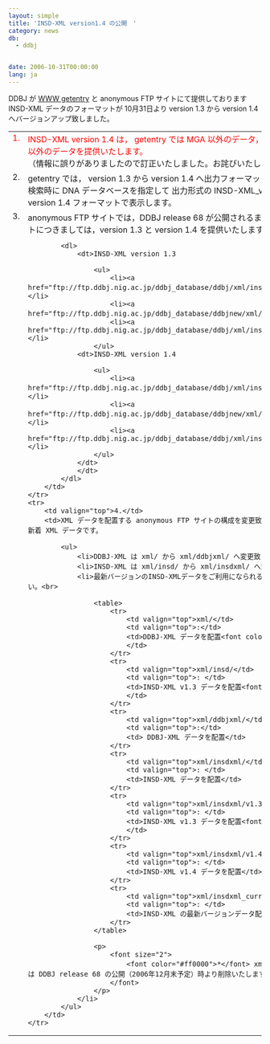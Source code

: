 ```yaml
---
layout: simple
title: 'INSD-XML version1.4 の公開　'
category: news
db:
  - ddbj


date: 2006-10-31T00:00:00
lang: ja
---
```


DDBJ が <a href="http://getentry.ddbj.nig.ac.jp/top-j.html" taret="_blank">WWW getentry</a> と anonymous FTP サイトにて提供しております INSD-XML データのフォーマットが 10月31日より version 1.3 から version 1.4 へバージョンアップ致しました。<br>

<table>
    <tr>
        <td valign="top">
            <font color="#ff0000">1.</font>
        </td>
        <td>
            <font color="#ff0000">INSD-XML version 1.4 は， getentry では MGA 以外のデータ，anonymous FTP サイトでは WGS， MGA 以外のデータを提供いたします。</font><br>（情報に誤りがありましたので訂正いたしました。お詫びいたします。(12/7)）
        </td>
    </tr>
    <tr>
        <td valign="top">2.</td>
        <td>getentry では， version 1.3 から version 1.4 へ出力フォーマットを変更致しました。<br>検索時に DNA データベースを指定して 出力形式の INSD-XML_v1_4 を選択すると，結果を INSD-XML version 1.4 フォーマットで表示します。</td>
    </tr>
    <tr>
        <td valign="top">3.</td>
        <td>anonymous FTP サイトでは，DDBJ release 68 が公開されるまでの期間，INSD-XML データのフォーマットにつきましては，version 1.3 と version 1.4 を提供いたします。

            <dl>
                <dt>INSD-XML version 1.3

                    <ul>
                        <li><a href="ftp://ftp.ddbj.nig.ac.jp/ddbj_database/ddbj/xml/insdxml/v1.3/">DDBJ release データ</a></li>
                        <li><a href="ftp://ftp.ddbj.nig.ac.jp/ddbj_database/ddbjnew/xml/insdxml/v1.3/">DDBJNEW データ</a></li>
                        <li><a href="ftp://ftp.ddbj.nig.ac.jp/ddbj_database/ddbj/xml/insdxml/v1.3/INSD_INSDSeq.dtd%20">DTD</a></li>
                    </ul>
                <dt>INSD-XML version 1.4

                    <ul>
                        <li><a href="ftp://ftp.ddbj.nig.ac.jp/ddbj_database/ddbj/xml/insdxml_current/">DDBJ release データ</a></li>
                        <li><a href="ftp://ftp.ddbj.nig.ac.jp/ddbj_database/ddbjnew/xml/insdxml_current/">DDBJNEW データ</a></li>
                        <li><a href="ftp://ftp.ddbj.nig.ac.jp/ddbj_database/ddbj/xml/insdxml_current/INSD_INSDSeq.dtd">DTD</a></li>
                    </ul>
                </dt>
                </dt>
            </dl>
        </td>
    </tr>
    <tr>
        <td valign="top">4.</td>
        <td>XML データを配置する anonymous FTP サイトの構成を変更致しました。対象は DDBJ release とそれぞれの新着 XML データです。

            <ul>
                <li>DDBJ-XML は xml/ から xml/ddbjxml/ へ変更致します。</li>
                <li>INSD-XML は xml/insd/ から xml/insdxml/ へ変更致します。</li>
                <li>最新バージョンのINSD-XMLデータをご利用になられるには xml/insdxml_current/ をご参照ください。<br>

                    <table>
                        <tr>
                            <td valign="top">xml/</td>
                            <td valign="top">:</td>
                            <td>DDBJ-XML データを配置<font color="#ff0000">*</font>
                            </td>
                        </tr>
                        <tr>
                            <td valign="top">xml/insd/</td>
                            <td valign="top">: </td>
                            <td>INSD-XML v1.3 データを配置<font color="#ff0000">*</font>
                            </td>
                        </tr>
                        <tr>
                            <td valign="top">xml/ddbjxml/</td>
                            <td valign="top">:</td>
                            <td> DDBJ-XML データを配置</td>
                        </tr>
                        <tr>
                            <td valign="top">xml/insdxml/</td>
                            <td valign="top">: </td>
                            <td>INSD-XML データを配置</td>
                        </tr>
                        <tr>
                            <td valign="top">xml/insdxml/v1.3/</td>
                            <td valign="top">: </td>
                            <td>INSD-XML v1.3 データを配置<font color="#ff0000">*</font>
                            </td>
                        </tr>
                        <tr>
                            <td valign="top">xml/insdxml/v1.4/</td>
                            <td valign="top">: </td>
                            <td>INSD-XML v1.4 データを配置</td>
                        </tr>
                        <tr>
                            <td valign="top">xml/insdxml_current/</td>
                            <td valign="top">: </td>
                            <td>INSD-XML の最新バージョンデータ配置ディレクトリ</td>
                        </tr>
                    </table>

                    <p>
                        <font size="2">
                            <font color="#ff0000">*</font> xml/ ，xml/insd/ 及び xml/insdxml/v1.3/ は DDBJ release 68 の公開（2006年12月末予定）時より削除いたします。
                        </font>
                    </p>
                </li>
            </ul>
        </td>
    </tr>
</table>
